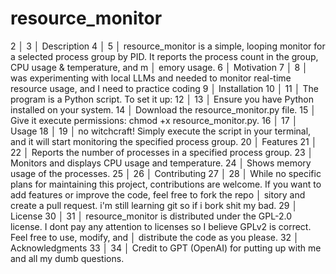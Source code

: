 # resource_monitor
   2   │ 
   3   │ Description
   4   │ 
   5   │     resource_monitor is a simple, looping monitor for a selected process group by PID. It reports the process count in the group, CPU usage & temperature, and m
       │ emory usage.
   6   │ Motivation
   7   │ 
   8   │     was experimenting with local LLMs and needed to monitor real-time resource usage, and I need to practice coding
   9   │ Installation
  10   │ 
  11   │ The program is a Python script. To set it up:
  12   │ 
  13   │     Ensure you have Python installed on your system.
  14   │     Download the resource_monitor.py file.
  15   │     Give it execute permissions: chmod +x resource_monitor.py.
  16   │ 
  17   │ Usage
  18   │ 
  19   │     no witchcraft! Simply execute the script in your terminal, and it will start monitoring the specified process group.
  20   │ Features
  21   │ 
  22   │     Reports the number of processes in a specified process group.
  23   │     Monitors and displays CPU usage and temperature.
  24   │     Shows memory usage of the processes.
  25   │ 
  26   │ Contributing
  27   │ 
  28   │     While no specific plans for maintaining this project, contributions are welcome. If you want to add features or improve the code, feel free to fork the repo
       │ sitory and create a pull request. i'm still learning git so if i bork shit my bad.
  29   │ License
  30   │ 
  31   │     resource_monitor is distributed under the GPL-2.0 license. I dont pay any attention to licenses so I believe GPLv2 is correct. Feel free to use, modify, and
       │  distribute the code as you please.
  32   │ Acknowledgments
  33   │ 
  34   │     Credit to GPT (OpenAI) for putting up with me and all my dumb questions.
